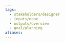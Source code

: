 ```yaml
---
tags:
  - stakeholders/designer
  - inputs/none
  - outputs/overview
  - goal/planning
aliases:
---
```

